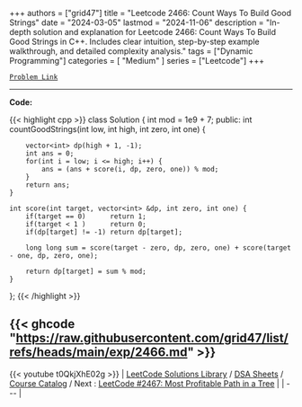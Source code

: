 
+++
authors = ["grid47"]
title = "Leetcode 2466: Count Ways To Build Good Strings"
date = "2024-03-05"
lastmod = "2024-11-06"
description = "In-depth solution and explanation for Leetcode 2466: Count Ways To Build Good Strings in C++. Includes clear intuition, step-by-step example walkthrough, and detailed complexity analysis."
tags = ["Dynamic Programming"]
categories = [
    "Medium"
]
series = ["Leetcode"]
+++



[`Problem Link`](https://leetcode.com/problems/count-ways-to-build-good-strings/description/)

---
**Code:**

{{< highlight cpp >}}
class Solution {
    int mod = 1e9 + 7;
public:
    int countGoodStrings(int low, int high, int zero, int one) {
        
        vector<int> dp(high + 1, -1);
        int ans = 0;
        for(int i = low; i <= high; i++) {
            ans = (ans + score(i, dp, zero, one)) % mod;
        }
        return ans;
    }

    int score(int target, vector<int> &dp, int zero, int one) {
        if(target == 0)      return 1;
        if(target < 1 )      return 0;
        if(dp[target] != -1) return dp[target];

        long long sum = score(target - zero, dp, zero, one) + score(target - one, dp, zero, one);

        return dp[target] = sum % mod;
    }
};
{{< /highlight >}}

{{< ghcode "https://raw.githubusercontent.com/grid47/list/refs/heads/main/exp/2466.md" >}}
---
{{< youtube t0QkjXhE02g >}}
| [LeetCode Solutions Library](https://grid47.xyz/leetcode/) / [DSA Sheets](https://grid47.xyz/sheets/) / [Course Catalog](https://grid47.xyz/courses/) / Next : [LeetCode #2467: Most Profitable Path in a Tree](https://grid47.xyz/posts/leetcode-2467-most-profitable-path-in-a-tree-solution/) |
| --- |
